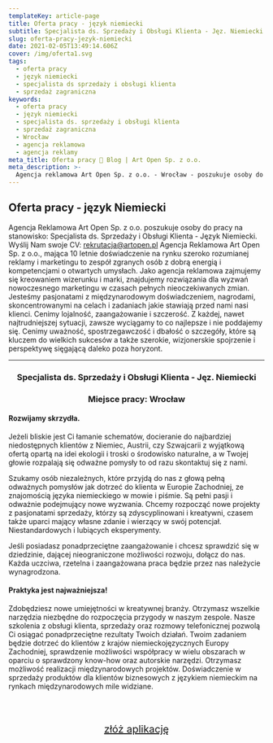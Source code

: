 ```yaml
---
templateKey: article-page
title: Oferta pracy - język niemiecki
subtitle: Specjalista ds. Sprzedaży i Obsługi Klienta - Jęz. Niemiecki
slug: oferta-pracy-jezyk-niemiecki
date: 2021-02-05T13:49:14.606Z
cover: /img/oferta1.svg
tags:
  - oferta pracy
  - język niemiecki
  - specjalista ds sprzedaży i obsługi klienta
  - sprzedaż zagraniczna
keywords:
  - oferta pracy
  - język niemiecki
  - specjalista ds. sprzedaży i obsługi klienta
  - sprzedaż zagraniczna
  - Wrocław
  - agencja reklamowa
  - agencja reklamy
meta_title: Oferta pracy 🌱 Blog | Art Open Sp. z o.o.
meta_description: >-
  Agencja reklamowa Art Open Sp. z o.o. - Wrocław - poszukuje osoby do pracy na stanowisko: Specjalista ds. Sprzedaży i Obsługi Klienta - Język Niemiecki. Wyślij Nam swoje CV: rekrutacja@artopen.pl.
---
```

## Oferta pracy - język Niemiecki
Agencja Reklamowa Art Open Sp. z o.o. poszukuje osoby do pracy na stanowisko: Specjalista ds. Sprzedaży i Obsługi Klienta - Język Niemiecki. Wyślij Nam swoje CV: rekrutacja@artopen.pl
Agencja Reklamowa Art Open Sp. z o.o., mająca 10 letnie doświadczenie na rynku szeroko rozumianej reklamy i marketingu to zespół zgranych osób z dobrą energią i kompetencjami o otwartych umysłach. Jako agencja reklamowa zajmujemy się kreowaniem wizerunku i marki, znajdujemy rozwiązania dla wyzwań nowoczesnego marketingu w czasach pełnych nieoczekiwanych zmian. Jesteśmy pasjonatami z międzynarodowym doświadczeniem, nagrodami,  skoncentrowanymi na celach i zadaniach jakie stawiają przed nami nasi klienci. Cenimy lojalność, zaangażowanie i szczerość. Z każdej, nawet najtrudniejszej sytuacji, zawsze wyciągamy to co najlepsze i nie poddajemy się. Cenimy uważność, spostrzegawczość i dbałość o szczegóły, które są kluczem do wielkich sukcesów a także szerokie, wizjonerskie spojrzenie i perspektywę sięgającą daleko poza horyzont.

<div style="text-align:center">

---
### Specjalista ds. Sprzedaży i Obsługi Klienta - Jęz. Niemiecki

### Miejsce pracy: Wrocław

</div>


#### Rozwijamy skrzydła.

Jeżeli bliskie jest Ci łamanie schematów, docieranie do najbardziej niedostępnych klientów z Niemiec, Austrii, czy Szwajcarii z wyjątkową ofertą opartą na idei ekologii i troski o środowisko naturalne, a w Twojej głowie rozpalają się odważne pomysły to od razu skontaktuj się z nami.

Szukamy osób niezależnych, które przyjdą do nas z głową pełną odważnych pomysłów jak dotrzeć do klienta w Europie Zachodniej, ze znajomością języka niemieckiego w mowie i piśmie. Są pełni pasji i odważnie podejmujący nowe wyzwania. Chcemy rozpocząć nowe projekty z pasjonatami sprzedaży, którzy są zdyscyplinowani i kreatywni, czasem także uparci mający własne zdanie i wierzący w swój potencjał. Niestandardowych i lubiących eksperymenty.

Jeśli posiadasz ponadprzeciętne zaangażowanie i chcesz sprawdzić się w dziedzinie, dającej nieograniczone możliwości rozwoju, dołącz do nas. Każda uczciwa, rzetelna i zaangażowana praca będzie przez nas należycie wynagrodzona.

#### Praktyka jest najważniejsza!

Zdobędziesz nowe umiejętności w kreatywnej branży.
Otrzymasz wszelkie narzędzia niezbędne do rozpoczęcia przygody w naszym zespole.
Nasze szkolenia z obsługi klienta, sprzedaży oraz rozmowy telefonicznej pozwolą Ci osiągać ponadprzeciętne rezultaty Twoich działań.
Twoim zadaniem będzie dotrzeć do klientów z krajów niemieckojęzycznych Europy Zachodniej, sprawdzenie możliwości współpracy w wielu obszarach w oparciu o sprawdzony know-how oraz autorskie narzędzi.
Otrzymasz możliwość realizacji międzynarodowych projektów.
Doświadczenie w sprzedaży produktów dla klientów biznesowych z językiem niemieckim na rynkach międzynarodowych mile widziane.

<div className='container oimg' style="padding:50px;text-align:center">
<a href="/praca/#aplikuj" class="darkbutton" style="font-size:20px"> złóż aplikację </a>
</div>

